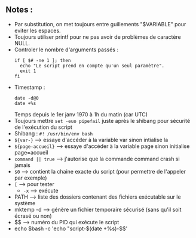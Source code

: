 ## Notes : 


- Par substitution, on met toujours entre guillements "$VARIABLE" pour eviter les espaces.
- Toujours utiliser printf pour ne pas avoir de problèmes de caractère NULL.
- Controler le nombre d'arguments passés :
  ```
  if [ $# -ne 1 ]; then
    echo "Le script prend en compte qu'un seul paramètre".
    exit 1
  fi
- Timestamp :
  ```
  date -d@0
  date +%s
  ```
  Temps depuis le 1er janv 1970 à 1h du matin (car UTC)
- Toujours mettre ```set -euo pipefail``` juste après le shibang pour sécurité de l'exécution du script
- Shibang : ```#! /usr/bin/env bash```
- ```${var-}``` --> essaye d'accéder à la variable var sinon intialise la
- ```${page-accueil}``` --> essaye d'accéder à la variable page sinon initialise page=accueil
- ```command || true``` --> j'autorise que la commande command crash si jamais
- ```$0``` --> contient la chaine exacte du script (pour permettre de l'appeler par exemple)
- ```[``` --> pour tester
  - ```-x``` --> exécute
- PATH --> liste des dossiers contenant des fichiers exécutable sur le système
- mktemp -d --> génère un fichier temporaire sécurisé (sans qu'il soit écrasé ou non)
- $$ --> numéro du PID qui exécute le script
 - echo $bash -c 'echo "script-$(date +%s)-$$'
